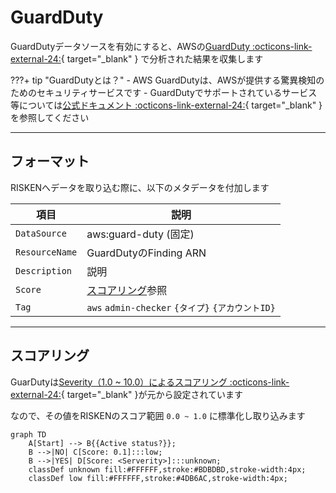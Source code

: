 # GuardDuty


GuardDutyデータソースを有効にすると、AWSの[GuardDuty :octicons-link-external-24:](https://docs.aws.amazon.com/guardduty/latest/ug/what-is-guardduty.html){ target="_blank" } で分析された結果を収集します

???+ tip "GuardDutyとは？"
    - AWS GuardDutyは、AWSが提供する驚異検知のためのセキュリティサービスです
    - GuardDutyでサポートされているサービス等については[公式ドキュメント :octicons-link-external-24:](https://docs.aws.amazon.com/guardduty/latest/ug/guardduty_finding-types-active.html){ target="_blank" } を参照してください

---

## フォーマット

RISKENへデータを取り込む際に、以下のメタデータを付加します

| 項目            | 説明                                           |
| -------------- | ---------------------------------------------- |
| `DataSource`   | aws:guard-duty (固定)                          |
| `ResourceName` | GuardDutyのFinding ARN                         |
| `Description`  | 説明                                           |
| `Score`        | [スコアリング](/aws/guardduty/#_2)参照           |
| `Tag`          | `aws` `admin-checker` `{タイプ}` `{アカウントID}`|


---

## スコアリング

GuarDutyは[Severity（1.0 ~ 10.0）によるスコアリング :octicons-link-external-24:](https://docs.aws.amazon.com/guardduty/latest/ug/guardduty_findings.html){ target="_blank" }が元から設定されています

なので、その値をRISKENのスコア範囲 `0.0 ~ 1.0` に標準化し取り込みます

```mermaid
graph TD
    A[Start] --> B{{Active status?}};
    B -->|NO| C[Score: 0.1]:::low;
    B -->|YES| D[Score: <Serverity>]:::unknown;
    classDef unknown fill:#FFFFFF,stroke:#BDBDBD,stroke-width:4px;
    classDef low fill:#FFFFFF,stroke:#4DB6AC,stroke-width:4px;
```

